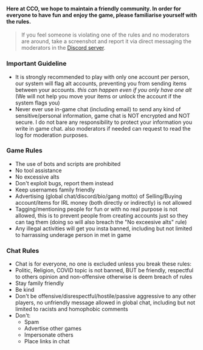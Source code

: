 

#### Here at CCO, we hope to maintain a friendly community. In order for everyone to have fun and enjoy the game, please familiarise yourself with the rules. 

> If you feel someone is violating one of the rules and no moderators are around, take a screenshot and report it via direct messaging the moderators in the [Discord server](https://discord.gg/JREx8xz).
### Important Guideline
* It is strongly recommended to play with only one account per person, our system will flag alt accounts, preventing you from sending items between your accounts. *this can happen even if you only have one alt* (We will not help you move your items or unlock the account if the system flags you)
* Never ever use in-game chat (including email) to send any kind of sensitive/personal information, game chat is NOT encrypted and NOT secure. I do not bare any responsibility to protect your information you write in game chat. also moderators if needed can request to read the log for moderation purposes. 

### Game Rules
* The use of bots and scripts are prohibited
* No tool assistance
* No excessive alts
* Don't exploit bugs, report them instead
* Keep usernames family friendly
* Advertising (global chat/discord/bio/gang motto) of Selling/Buying account/items for IRL money (both directly or indirectly) is not allowed
* Tagging/mentioning people for fun or with no real purpose is not allowed, this is to prevent people from creating accounts just so they can tag them (doing so will also breach the "No exceesive alts" rule) 
* Any illegal activities will get you insta banned, including but not limited to harrassing underage person in met in game

### Chat Rules
* Chat is for everyone, no one is excluded unless you break these rules:
* Politic, Religion, COVID topic is not banned, BUT be friendly, respectful to others opinion and non-offensive otherwise is deem breach of rules
* Stay family friendly
* Be kind
* Don't be offensive/disrespectful/hostile/passive aggressive to any other players, no unfriendly message allowed in global chat, including but not limited to racists and homophobic comments
* Don't:  
  - Spam  
  - Advertise other games 
  - Impersonate others  
  - Place links in chat

